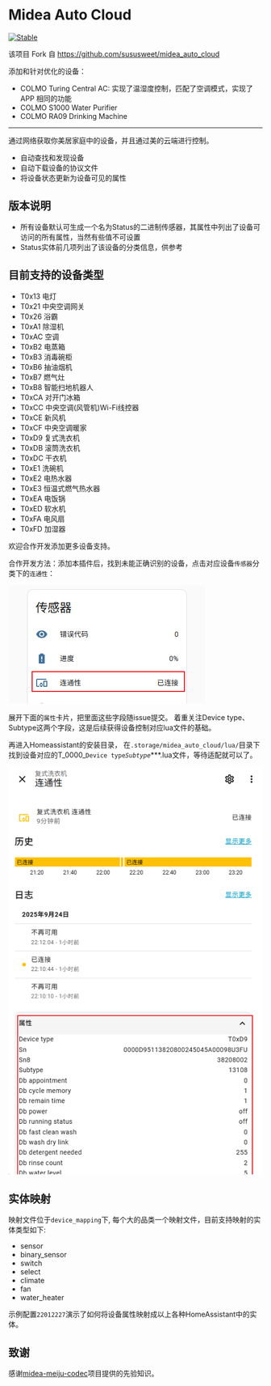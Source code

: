 # Midea Auto Cloud
 
 [![Stable](https://img.shields.io/github/v/release/asakiasako/midea_auto_cloud)](https://github.com/asakiasako/midea_auto_cloud/releases/latest)

该项目 Fork 自 https://github.com/sususweet/midea_auto_cloud

添加和针对优化的设备：
- COLMO Turing Central AC: 实现了温湿度控制，匹配了空调模式，实现了 APP 相同的功能
- COLMO S1000 Water Purifier
- COLMO RA09 Drinking Machine

-------------------------

通过网络获取你美居家庭中的设备，并且通过美的云端进行控制。

- 自动查找和发现设备
- 自动下载设备的协议文件
- 将设备状态更新为设备可见的属性

## 版本说明

- 所有设备默认可生成一个名为Status的二进制传感器，其属性中列出了设备可访问的所有属性，当然有些值不可设置
- Status实体前几项列出了该设备的分类信息，供参考

## 目前支持的设备类型

- T0x13 电灯
- T0x21 中央空调网关
- T0x26 浴霸
- T0xA1 除湿机
- T0xAC 空调
- T0xB2 电蒸箱
- T0xB3 消毒碗柜
- T0xB6 抽油烟机
- T0xB7 燃气灶
- T0xB8 智能扫地机器人
- T0xCA 对开门冰箱
- T0xCC 中央空调(风管机)Wi-Fi线控器
- T0xCE 新风机
- T0xCF 中央空调暖家
- T0xD9 复式洗衣机
- T0xDB 滚筒洗衣机
- T0xDC 干衣机
- T0xE1 洗碗机
- T0xE2 电热水器
- T0xE3 恒温式燃气热水器
- T0xEA 电饭锅
- T0xED 软水机
- T0xFA 电风扇
- T0xFD 加湿器

欢迎合作开发添加更多设备支持。

合作开发方法：添加本插件后，找到未能正确识别的设备，点击对应设备`传感器`分类下的`连通性`：

![img.png](./img/img.png)

展开下面的`属性`卡片，把里面这些字段随issue提交。 着重关注Device type、Subtype这两个字段，这是后续获得设备控制对应lua文件的基础。

再进入Homeassistant的安装目录， 在`.storage/midea_auto_cloud/lua/`目录下找到设备对应的T_0000_`Device type`_`Subtype`_***.lua文件，等待适配就可以了。

![img_1.png](./img/img_1.png)

## 实体映射

映射文件位于`device_mapping`下, 每个大的品类一个映射文件，目前支持映射的实体类型如下:
- sensor
- binary_sensor
- switch
- select
- climate
- fan
- water_heater

示例配置`22012227`演示了如何将设备属性映射成以上各种HomeAssistant中的实体。

## 致谢

感谢[midea-meiju-codec](https://github.com/MattedBroadSky/midea-meiju-codec)项目提供的先验知识。
